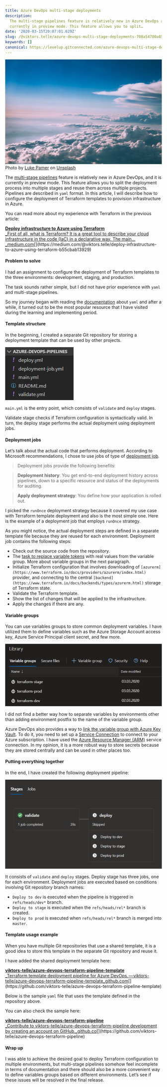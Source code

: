 ```yaml
---
title: Azure DevOps multi-stage deployments
description:
  The multi-stage pipelines feature is relatively new in Azure DevOps and it is
  currently in preview mode. This feature allows you to split…
date: '2020-03-15T20:07:01.629Z'
slug: /@viktors.telle/azure-devops-multi-stage-deployments-708a54700a85
keywords: []
canonical: https://levelup.gitconnected.com/azure-devops-multi-stage-deployments-708a54700a85
---
```


![Photo by [Luke Pamer](https://unsplash.com/@luke_pamer?utm_source=medium&utm_medium=referral) on [Unsplash](https://unsplash.com?utm_source=medium&utm_medium=referral)](0__Ca70r4BQdQAJQp26.jpg)
Photo by [Luke Pamer](https://unsplash.com/@luke_pamer?utm_source=medium&utm_medium=referral) on [Unsplash](https://unsplash.com?utm_source=medium&utm_medium=referral)

The [multi-stage pipelines](https://docs.microsoft.com/en-us/azure/devops/pipelines/get-started/multi-stage-pipelines-experience?view=azure-devops) feature is relatively new in Azure DevOps, and it is currently in preview mode. This feature allows you to split the deployment process into multiple stages and reuse them across multiple projects. Pipelines are described in `yaml` format. In this article, I will describe how to configure the deployment of Terraform templates to provision infrastructure in Azure.

You can read more about my experience with Terraform in the previous article:

[**Deploy infrastructure to Azure using Terraform**  
_First of all, what is Terraform? It is a great tool to describe your cloud infrastructure in the code (IaC) in a declarative way. The main…_medium.com](https://medium.com/@viktors.telle/deploy-infrastructure-to-azure-using-terraform-b55cbab13929 "https://medium.com/@viktors.telle/deploy-infrastructure-to-azure-using-terraform-b55cbab13929")[](https://medium.com/@viktors.telle/deploy-infrastructure-to-azure-using-terraform-b55cbab13929)

#### Problem to solve

I had an assignment to configure the deployment of Terraform templates to the three environments: development, staging, and production.

The task sounds rather simple, but I did not have prior experience with `yaml` and multi-stage pipelines.

So my journey began with reading the [documentation](https://docs.microsoft.com/en-us/azure/devops/pipelines/yaml-schema?view=azure-devops&tabs=schema%2Cparameter-schema) about `yaml` and after a while, it turned out to be the most popular resource that I have visited during the learning and implementing period.

#### Template structure

In the beginning, I created a separate Git repository for storing a deployment template that can be used by other projects.

![](1__0E9P__973Ld9N8oFVM__XM7A.png)

`main.yml` is the entry point, which consists of `validate`  and `deploy`  stages.

Validate stage checks if Terraform configuration is syntactically valid. In turn, the deploy stage performs the actual deployment using deployment jobs.

#### Deployment jobs

Let’s talk about the actual code that performs deployment. According to Microsoft recommendations, I chose to use jobs of type of [deployment job](https://docs.microsoft.com/en-us/azure/devops/pipelines/yaml-schema?view=azure-devops&tabs=schema%2Cparameter-schema#deployment-job).

> Deployment jobs provide the following benefits:

> **Deployment history**: You get end-to-end deployment history across pipelines, down to a specific resource and status of the deployments for auditing.

> **Apply deployment strategy**: You define how your application is rolled out.

I picked the `runOnce` deployment strategy because it covered my use case with Terraform template deployment and also is the most simple one. Here is the example of a deployment job that employs `runOnce` strategy.

As you might notice, the actual deployment steps are defined in a separate template file because they are reused for each environment. Deployment job contains the following steps:

*   Check out the source code from the repository.
*   The [task to replace variable tokens](https://marketplace.visualstudio.com/items?itemName=qetza.replacetokens) with real values from the variable group. More about variable groups in the next paragraph.
*   Initialize Terraform configuration that involves downloading of `[azurerm](https://www.terraform.io/docs/providers/azurerm/index.html)` provider, and connecting to the central `[backend](https://www.terraform.io/docs/backends/types/azurerm.html)` storage of Terraform state.
*   Validate the Terraform template.
*   Show the list of changes that will be applied to the infrastructure.
*   Apply the changes if there are any.

#### Variable groups

You can use variables groups to store common deployment variables. I have utilized them to define variables such as the Azure Storage Account access key, Azure Service Principal client secret, and few more.

![](1__F__TznwS2WdpWWRSlhoBVsA.png)

I did not find a better way how to separate variables by environments other than adding environment postfix to the name of the variable group.

Azure DevOps also provides a way to [link the variable group with Azure Key Vault](https://docs.microsoft.com/en-us/azure/devops/pipelines/library/variable-groups?view=azure-devops&tabs=yaml#link-secrets-from-an-azure-key-vault). To do it, you need to set up a [Service Connection](https://docs.microsoft.com/en-us/azure/devops/pipelines/library/service-endpoints?view=azure-devops&tabs=yaml#create-a-service-connection) to connect to your Azure subscription. I have used the [Azure Resource Manager (ARM)](https://docs.microsoft.com/en-us/azure/devops/pipelines/library/service-endpoints?view=azure-devops&tabs=yaml#sep-azure-resource-manager) service connection. In my opinion, it is a more robust way to store secrets because they are stored centrally and can be used in other places too.

#### Putting everything together

In the end, I have created the following deployment pipeline:

![](1__eFClWdvCWIsOw0hv__BSPVQ.png)

It consists of `validate` and `deploy` stages. Deploy stage has three jobs, one for each environment. Deployment jobs are executed based on conditions involving Git repository branch names:

*   `Deploy to dev` is executed when the pipeline is triggered in `refs/heads/dev*` branch.
*   `Deploy to stage` is executed when the `refs/heads/rel*` branch is created.
*   `Deploy to prod` is executed when `refs/heads/rel*` branch is merged into `master`.

#### Template usage example

When you have multiple Git repositories that use a shared template, it is a good idea to store this template in the separate Git repository and reuse it.

I have added the shared deployment template here:

[**viktors-telle/azure-devops-terraform-pipeline-template**  
_Terraform template deployment pipeline for Azure DevOps. — viktors-telle/azure-devops-terraform-pipeline-template_github.com](https://github.com/viktors-telle/azure-devops-terraform-pipeline-template "https://github.com/viktors-telle/azure-devops-terraform-pipeline-template")[](https://github.com/viktors-telle/azure-devops-terraform-pipeline-template)

Below is the sample `yaml` file that uses the template defined in the repository above.

You can also check the sample here:

[**viktors-telle/azure-devops-terraform-pipeline**  
_Contribute to viktors-telle/azure-devops-terraform-pipeline development by creating an account on GitHub._github.co](https://github.com/viktors-telle/azure-devops-terraform-pipeline "https://github.com/viktors-telle/azure-devops-terraform-pipeline")[](https://github.com/viktors-telle/azure-devops-terraform-pipeline)

#### Wrap up

I was able to achieve the desired goal to deploy Terraform configuration to multiple environments, but multi-stage pipelines somehow feel incomplete in terms of documentation and there should also be a more convenient way to define variables groups based on different environments. Let’s see if these issues will be resolved in the final release.